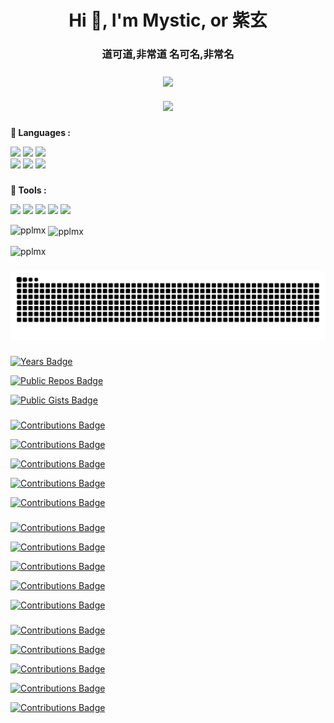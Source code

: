 <h1 align="center">Hi 👋, I'm Mystic, or 紫玄</h1>
<h3 align="center">道可道,非常道 名可名,非常名</h3>

###

<div align="center">
<img src="https://komarev.com/ghpvc/?username=pplmx&&style=flat-square" align="center" />
</div>  

###

<div align="center">
  <img src="https://profile-counter.glitch.me/pplmx/count.svg?"  />
</div>

###

**🌱 Languages :**

<code><a href="https://www.python.org/" target="_blank"><img height="50" src="https://www.vectorlogo.zone/logos/python/python-official.svg"></a></code>
<code><a href="https://go.dev/" target="_blank"><img height="50" src="https://www.vectorlogo.zone/logos/golang/golang-official.svg"></a></code>
<code><a href="https://openjdk.java.net/" target="_blank"><img height="50" src="https://www.vectorlogo.zone/logos/java/java-horizontal.svg"></a></code>
<br/>
<code><a href="https://en.wikipedia.org/wiki/Bash_(Unix_shell)" target="_blank"><img height="50" src="https://www.vectorlogo.zone/logos/gnu_bash/gnu_bash-official.svg"></a></code>
<code><a href="https://en.cppreference.com/w/" target="_blank"><img height="50" src="https://github.com/isocpp/logos/blob/master/cpp_logo.svg"></a></code>
<code><a href="https://en.wikipedia.org/wiki/Visual_Basic" target="_blank"><img height="50" src="https://www.vectorlogo.zone/logos/microsoft_vb/microsoft_vb-ar21.svg"></a></code>

###

**🌱 Tools :**

<code><a href="https://www.jetbrains.com/" target="_blank"><img height="50" src="https://www.vectorlogo.zone/logos/jetbrains/jetbrains-icon.svg"></a></code>
<code><a href="https://www.linux.org/" target="_blank"><img height="50" src="https://www.vectorlogo.zone/logos/linux/linux-ar21.svg"></a></code>
<code><a href="https://www.docker.com/" target="_blank"><img height="50" src="https://www.vectorlogo.zone/logos/docker/docker-official.svg"></a></code>
<code><a href="https://www.openstack.org/" target="_blank"><img height="50" src="https://www.vectorlogo.zone/logos/openstack/openstack-ar21.svg"></a></code>
<code><a href="https://kubernetes.io/" target="_blank"><img height="50" src="https://www.vectorlogo.zone/logos/kubernetes/kubernetes-icon.svg"></a></code>

<p><img align="left" src="https://github-readme-stats.vercel.app/api/top-langs?username=pplmx&show_icons=true&locale=en&layout=compact&langs_count=10&count_private=true&exclude_repo=pplmx.github.io,pplmx.main,caoyu.info,yoooo.fun,vimConfig,hexo-pwa,hugo-theme-next" alt="pplmx" /></p>

<p>&nbsp;<img align="center" src="https://github-readme-stats.vercel.app/api?username=pplmx&show_icons=true&locale=en" alt="pplmx" /></p>

<p><img align="center" src="https://github-readme-streak-stats.herokuapp.com/?user=pplmx&" alt="pplmx" /></p>

###

<img src="https://raw.githubusercontent.com/pplmx/pplmx/output/snake.svg" alt="Snake animation" />

###

[![Years Badge](https://badges.strrl.dev/years/pplmx)](https://badges.strrl.dev)

[![Public Repos Badge](https://badges.strrl.dev/repos/pplmx)](https://badges.strrl.dev)

[![Public Gists Badge](https://badges.strrl.dev/gists/pplmx)](https://badges.strrl.dev)

###

[![Contributions Badge](https://badges.strrl.dev/contributions/daily/pplmx)](https://badges.strrl.dev)

[![Contributions Badge](https://badges.strrl.dev/contributions/weekly/pplmx)](https://badges.strrl.dev)

[![Contributions Badge](https://badges.strrl.dev/contributions/monthly/pplmx)](https://badges.strrl.dev)

[![Contributions Badge](https://badges.strrl.dev/contributions/yearly/pplmx)](https://badges.strrl.dev)

[![Contributions Badge](https://badges.strrl.dev/contributions/all/pplmx)](https://badges.strrl.dev)

###

[![Contributions Badge](https://badges.strrl.dev/commits/daily/pplmx)](https://badges.strrl.dev)

[![Contributions Badge](https://badges.strrl.dev/commits/weekly/pplmx)](https://badges.strrl.dev)

[![Contributions Badge](https://badges.strrl.dev/commits/monthly/pplmx)](https://badges.strrl.dev)

[![Contributions Badge](https://badges.strrl.dev/commits/yearly/pplmx)](https://badges.strrl.dev)

[![Contributions Badge](https://badges.strrl.dev/commits/all/pplmx)](https://badges.strrl.dev)

###

[![Contributions Badge](https://badges.strrl.dev/issues-and-prs/daily/pplmx)](https://badges.strrl.dev)

[![Contributions Badge](https://badges.strrl.dev/issues-and-prs/weekly/pplmx)](https://badges.strrl.dev)

[![Contributions Badge](https://badges.strrl.dev/issues-and-prs/monthly/pplmx)](https://badges.strrl.dev)

[![Contributions Badge](https://badges.strrl.dev/issues-and-prs/yearly/pplmx)](https://badges.strrl.dev)

[![Contributions Badge](https://badges.strrl.dev/issues-and-prs/all/pplmx)](https://badges.strrl.dev)
